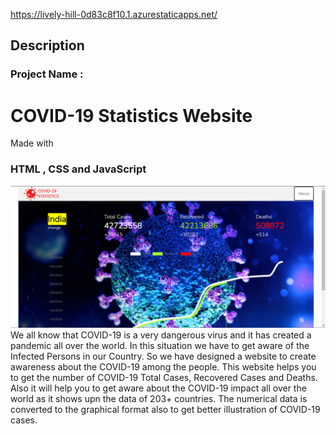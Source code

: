 https://lively-hill-0d83c8f10.1.azurestaticapps.net/

<h2>Description</h2>

<h3>Project Name :</h3> <h1>COVID-19 Statistics Website</h1>

<div>
  <p>Made with <h3>HTML , CSS and JavaScript</h3></p>
</div>

<img src="Screenshot 2022-02-16 165314.png">
We all know that COVID-19 is a very dangerous virus and it has  created a pandemic all over the world.
In this situation we have to get aware of the Infected Persons in our Country. So we have designed a website to create
awareness about the COVID-19 among the people.
This website helps you to get the number of COVID-19 Total Cases, Recovered Cases and Deaths.
Also it will help you to get aware about the COVID-19 impact all over the world as it shows upn the data of 203+ countries. 
The numerical data is converted to the graphical format also to get better illustration of COVID-19 cases. 

